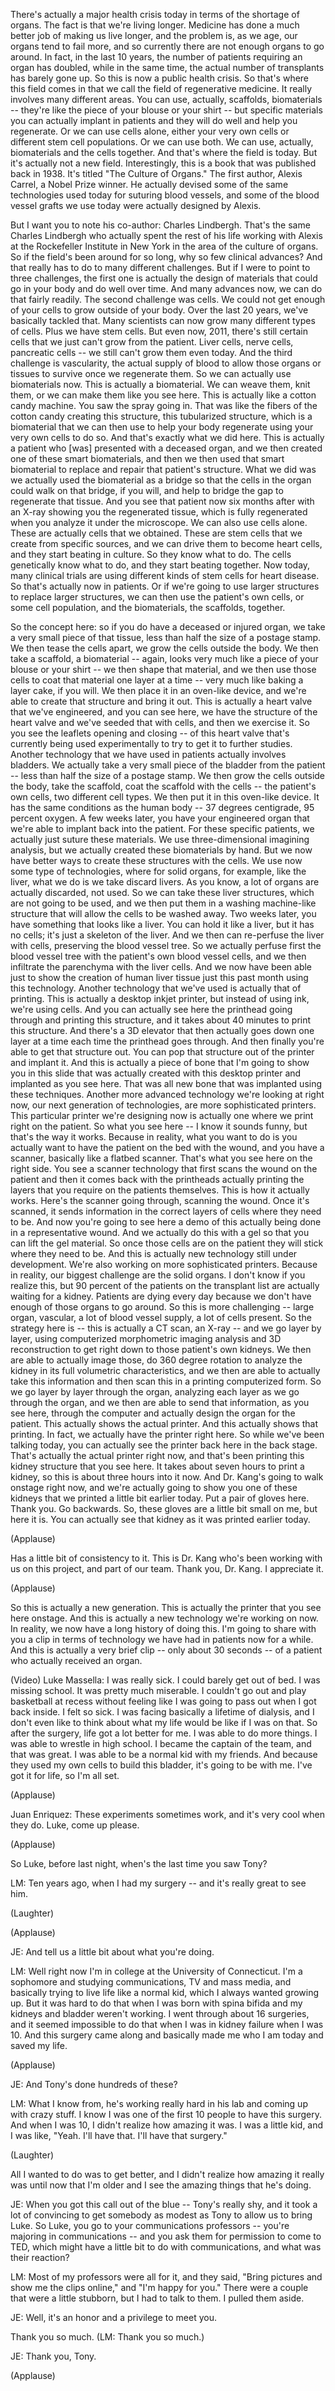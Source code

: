
There&#39;s actually a major health crisis today
in terms of the shortage of organs.
The fact is that we&#39;re living longer.
Medicine has done a much better job
of making us live longer,
and the problem is, as we age,
our organs tend to fail more,
and so currently
there are not enough organs to go around.
In fact, in the last 10 years,
the number of patients requiring an organ has doubled,
while in the same time,
the actual number of transplants has barely gone up.
So this is now a public health crisis.
So that&#39;s where this field comes in
that we call the field of regenerative medicine.
It really involves many different areas.
You can use, actually, scaffolds,
biomaterials --
they&#39;re like the piece of your blouse or your shirt --
but specific materials you can actually implant in patients
and they will do well and help you regenerate.
Or we can use cells alone,
either your very own cells
or different stem cell populations.
Or we can use both.
We can use, actually, biomaterials
and the cells together.
And that&#39;s where the field is today.
But it&#39;s actually not a new field.
Interestingly, this is a book
that was published back in 1938.
It&#39;s titled &quot;The Culture of Organs.&quot;
The first author, Alexis Carrel, a Nobel Prize winner.
He actually devised some of the same technologies
used today for suturing blood vessels,
and some of the blood vessel grafts we use today
were actually designed by Alexis.

But I want you to note his co-author:
Charles Lindbergh.
That&#39;s the same Charles Lindbergh
who actually spent the rest of his life
working with Alexis
at the Rockefeller Institute in New York
in the area of the culture of organs.
So if the field&#39;s been around for so long,
why so few clinical advances?
And that really has to do to many different challenges.
But if I were to point to three challenges,
the first one is actually the design of materials
that could go in your body
and do well over time.
And many advances now,
we can do that fairly readily.
The second challenge was cells.
We could not get enough of your cells to grow outside of your body.
Over the last 20 years, we&#39;ve basically tackled that.
Many scientists can now grow many different types of cells.
Plus we have stem cells.
But even now, 2011,
there&#39;s still certain cells that we just can&#39;t grow from the patient.
Liver cells, nerve cells, pancreatic cells --
we still can&#39;t grow them even today.
And the third challenge is vascularity,
the actual supply of blood
to allow those organs or tissues to survive
once we regenerate them.
So we can actually use biomaterials now.
This is actually a biomaterial.
We can weave them, knit them, or we can make them like you see here.
This is actually like a cotton candy machine.
You saw the spray going in.
That was like the fibers of the cotton candy
creating this structure, this tubularized structure,
which is a biomaterial
that we can then use
to help your body regenerate
using your very own cells to do so.
And that&#39;s exactly what we did here.
This is actually a patient
who [was] presented with a deceased organ,
and we then created one of these smart biomaterials,
and then we then used that smart biomaterial
to replace and repair
that patient&#39;s structure.
What we did was we actually
used the biomaterial as a bridge
so that the cells in the organ
could walk on that bridge, if you will,
and help to bridge the gap
to regenerate that tissue.
And you see that patient now six months after
with an X-ray showing you the regenerated tissue,
which is fully regenerated
when you analyze it under the microscope.
We can also use cells alone.
These are actually cells that we obtained.
These are stem cells that we create from specific sources,
and we can drive them to become heart cells,
and they start beating in culture.
So they know what to do.
The cells genetically know what to do,
and they start beating together.
Now today, many clinical trials
are using different kinds of stem cells
for heart disease.
So that&#39;s actually now in patients.
Or if we&#39;re going to use larger structures
to replace larger structures,
we can then use the patient&#39;s own cells,
or some cell population,
and the biomaterials,
the scaffolds, together.

So the concept here:
so if you do have a deceased or injured organ,
we take a very small piece of that tissue,
less than half the size of a postage stamp.
We then tease the cells apart,
we grow the cells outside the body.
We then take a scaffold, a biomaterial --
again, looks very much like a piece of your blouse or your shirt --
we then shape that material,
and we then use those cells to coat that material
one layer at a time --
very much like baking a layer cake, if you will.
We then place it in an oven-like device,
and we&#39;re able to create that structure
and bring it out.
This is actually a heart valve
that we&#39;ve engineered,
and you can see here, we have the structure of the heart valve
and we&#39;ve seeded that with cells,
and then we exercise it.
So you see the leaflets opening and closing --
of this heart valve
that&#39;s currently being used experimentally
to try to get it to further studies.
Another technology
that we have used in patients
actually involves bladders.
We actually take a very small piece of the bladder from the patient --
less than half the size of a postage stamp.
We then grow the cells outside the body,
take the scaffold, coat the scaffold with the cells --
the patient&#39;s own cells, two different cell types.
We then put it in this oven-like device.
It has the same conditions as the human body --
37 degrees centigrade, 95 percent oxygen.
A few weeks later, you have your engineered organ
that we&#39;re able to implant back into the patient.
For these specific patients, we actually just suture these materials.
We use three-dimensional imagining analysis,
but we actually created these biomaterials by hand.
But we now have better ways
to create these structures with the cells.
We use now some type of technologies,
where for solid organs, for example,
like the liver,
what we do is we take discard livers.
As you know, a lot of organs are actually discarded, not used.
So we can take these liver structures,
which are not going to be used,
and we then put them in a washing machine-like structure
that will allow the cells to be washed away.
Two weeks later,
you have something that looks like a liver.
You can hold it like a liver,
but it has no cells; it&#39;s just a skeleton of the liver.
And we then can re-perfuse the liver with cells,
preserving the blood vessel tree.
So we actually perfuse first the blood vessel tree
with the patient&#39;s own blood vessel cells,
and we then infiltrate the parenchyma with the liver cells.
And we now have been able just to show
the creation of human liver tissue
just this past month
using this technology.
Another technology that we&#39;ve used
is actually that of printing.
This is actually a desktop inkjet printer,
but instead of using ink,
we&#39;re using cells.
And you can actually see here the printhead
going through and printing this structure,
and it takes about 40 minutes to print this structure.
And there&#39;s a 3D elevator
that then actually goes down one layer at a time
each time the printhead goes through.
And then finally you&#39;re able to get that structure out.
You can pop that structure out of the printer and implant it.
And this is actually a piece of bone
that I&#39;m going to show you in this slide
that was actually created with this desktop printer
and implanted as you see here.
That was all new bone that was implanted
using these techniques.
Another more advanced technology we&#39;re looking at right now,
our next generation of technologies,
are more sophisticated printers.
This particular printer we&#39;re designing now
is actually one where we print right on the patient.
So what you see here --
I know it sounds funny,
but that&#39;s the way it works.
Because in reality, what you want to do
is you actually want to have the patient on the bed with the wound,
and you have a scanner,
basically like a flatbed scanner.
That&#39;s what you see here on the right side.
You see a scanner technology
that first scans the wound on the patient
and then it comes back with the printheads
actually printing the layers that you require
on the patients themselves.
This is how it actually works.
Here&#39;s the scanner going through,
scanning the wound.
Once it&#39;s scanned,
it sends information in the correct layers of cells
where they need to be.
And now you&#39;re going to see here
a demo of this actually being done
in a representative wound.
And we actually do this with a gel so that you can lift the gel material.
So once those cells are on the patient
they will stick where they need to be.
And this is actually new technology
still under development.
We&#39;re also working on more sophisticated printers.
Because in reality, our biggest challenge
are the solid organs.
I don&#39;t know if you realize this,
but 90 percent of the patients on the transplant list
are actually waiting for a kidney.
Patients are dying every day
because we don&#39;t have enough of those organs to go around.
So this is more challenging --
large organ, vascular,
a lot of blood vessel supply,
a lot of cells present.
So the strategy here is --
this is actually a CT scan, an X-ray --
and we go layer by layer,
using computerized morphometric imaging analysis
and 3D reconstruction
to get right down to those patient&#39;s own kidneys.
We then are able to actually image those,
do 360 degree rotation
to analyze the kidney
in its full volumetric characteristics,
and we then are able
to actually take this information
and then scan this
in a printing computerized form.
So we go layer by layer through the organ,
analyzing each layer as we go through the organ,
and we then are able to send that information, as you see here,
through the computer
and actually design the organ
for the patient.
This actually shows the actual printer.
And this actually shows that printing.
In fact, we actually have the printer right here.
So while we&#39;ve been talking today,
you can actually see the printer
back here in the back stage.
That&#39;s actually the actual printer right now,
and that&#39;s been printing this kidney structure
that you see here.
It takes about seven hours to print a kidney,
so this is about three hours into it now.
And Dr. Kang&#39;s going to walk onstage right now,
and we&#39;re actually going to show you one of these kidneys
that we printed a little bit earlier today.
Put a pair of gloves here.
Thank you.
Go backwards.
So, these gloves are a little bit small on me, but here it is.
You can actually see that kidney
as it was printed earlier today.

(Applause)

Has a little bit of consistency to it.
This is Dr. Kang who&#39;s been working with us on this project,
and part of our team.
Thank you, Dr. Kang. I appreciate it.

(Applause)

So this is actually a new generation.
This is actually the printer that you see here onstage.
And this is actually a new technology we&#39;re working on now.
In reality, we now have a long history of doing this.
I&#39;m going to share with you a clip
in terms of technology we have had in patients now for a while.
And this is actually a very brief clip --
only about 30 seconds --
of a patient who actually received an organ.

(Video) Luke Massella: I was really sick. I could barely get out of bed.
I was missing school. It was pretty much miserable.
I couldn&#39;t go out
and play basketball at recess
without feeling like I was going to pass out
when I got back inside.
I felt so sick.
I was facing basically a lifetime of dialysis,
and I don&#39;t even like to think about what my life would be like
if I was on that.
So after the surgery,
life got a lot better for me.
I was able to do more things.
I was able to wrestle in high school.
I became the captain of the team, and that was great.
I was able to be a normal kid with my friends.
And because they used my own cells to build this bladder,
it&#39;s going to be with me.
I&#39;ve got it for life, so I&#39;m all set.

(Applause)


Juan Enriquez: These experiments sometimes work,
and it&#39;s very cool when they do.
Luke, come up please.

(Applause)

So Luke, before last night,
when&#39;s the last time you saw Tony?

LM: Ten years ago, when I had my surgery --
and it&#39;s really great to see him.

(Laughter)


(Applause)


JE: And tell us a little bit about what you&#39;re doing.

LM: Well right now I&#39;m in college at the University of Connecticut.
I&#39;m a sophomore and studying communications, TV and mass media,
and basically trying to live life like a normal kid,
which I always wanted growing up.
But it was hard to do that when I was born with spina bifida
and my kidneys and bladder weren&#39;t working.
I went through about 16 surgeries,
and it seemed impossible to do that
when I was in kidney failure when I was 10.
And this surgery came along
and basically made me who I am today
and saved my life.

(Applause)


JE: And Tony&#39;s done hundreds of these?

LM: What I know from, he&#39;s working really hard in his lab
and coming up with crazy stuff.
I know I was one of the first 10 people to have this surgery.
And when I was 10, I didn&#39;t realize how amazing it was.
I was a little kid, and I was like,
&quot;Yeah. I&#39;ll have that. I&#39;ll have that surgery.&quot;

(Laughter)

All I wanted to do was to get better,
and I didn&#39;t realize how amazing it really was until now that I&#39;m older
and I see the amazing things that he&#39;s doing.

JE: When you got this call out of the blue --
Tony&#39;s really shy,
and it took a lot of convincing
to get somebody as modest as Tony
to allow us to bring Luke.
So Luke, you go to your communications professors --
you&#39;re majoring in communications --
and you ask them for permission to come to TED,
which might have a little bit to do with communications,
and what was their reaction?

LM: Most of my professors were all for it,
and they said, &quot;Bring pictures
and show me the clips online,&quot; and &quot;I&#39;m happy for you.&quot;
There were a couple that were a little stubborn,
but I had to talk to them.
I pulled them aside.

JE: Well, it&#39;s an honor and a privilege to meet you.

Thank you so much. (LM: Thank you so much.)

JE: Thank you, Tony.

(Applause)

